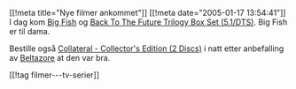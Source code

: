 [[!meta  title="Nye filmer ankommet"]]
[[!meta  date="2005-01-17 13:54:41"]]
I dag kom <a href="http://www.play.com/play247.asp?page=title&r=R2&title=156464&p=57&g=72">Big Fish</a> og <a href="http://www.play.com/play247.asp?page=title&r=R2&title=104634&p=57&g=72">Back To The Future Trilogy Box Set (5.1/DTS)</a>. Big Fish er til dama.

Bestille også <a href="http://www.play.com/play247.asp?page=title&r=R2&title=502833">Collateral - Collector's Edition (2 Discs)</a> i natt etter anbefalling av <a href="http://mex.homeftp.net/beltazore/">Beltazore</a> at den var bra.

[[!tag  filmer---tv-serier]]